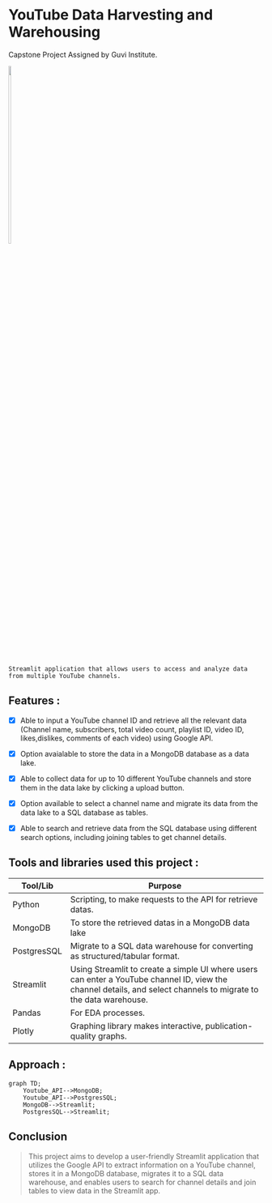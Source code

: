 # YouTube Data Harvesting and Warehousing
Capstone Project Assigned by Guvi Institute.

 <img src="https://wallsdesk.com/wp-content/uploads/2016/06/YouTube-logo-png.png" width="10%" height="30%">

```
Streamlit application that allows users to access and analyze data from multiple YouTube channels.
```


 ## Features :
- [x] Able to input a YouTube channel ID and retrieve all the relevant data (Channel name, subscribers, total video count, playlist ID, video ID, likes,dislikes, comments of each video) using Google API.
  
- [x] Option avaialable to store the data in a MongoDB database as a data lake.

- [x]  Able to collect data for up to 10 different YouTube channels and store them in the data lake by clicking a upload button.
  
- [x]  Option available to select a channel name and migrate its data from the data lake to a SQL database as tables.

 - [x] Able to search and retrieve data from the SQL database using different search options, including joining tables to get channel details.

## Tools and libraries used this project :

| Tool/Lib | Purpose |
| --- | --- |
| Python | Scripting,  to make requests to the API for retrieve datas. |
| MongoDB | To store the retrieved datas in a MongoDB data lake |
| PostgresSQL | Migrate to a SQL data warehouse for converting as structured/tabular format. |
| Streamlit | Using Streamlit to create a simple UI where users can enter a YouTube channel ID, view the channel details, and select channels to migrate to the data warehouse. |
| Pandas | For EDA processes. |
| Plotly | Graphing library makes interactive, publication-quality graphs. |

## Approach :

```mermaid
graph TD;
    Youtube_API-->MongoDB;
    Youtube_API-->PostgresSQL;
    MongoDB-->Streamlit;
    PostgresSQL-->Streamlit;
```

## Conclusion
> This project aims to develop a user-friendly Streamlit application that utilizes the
Google API to extract information on a YouTube channel, stores it in a MongoDB
database, migrates it to a SQL data warehouse, and enables users to search for
channel details and join tables to view data in the Streamlit app.
